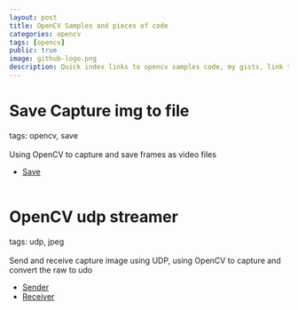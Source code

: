 ```yaml
---
layout: post
title: OpenCV Samples and pieces of code
categories: opencv
tags: [opencv]
public: true
image: github-logo.png
description: Quick index links to opencv samples code, my gists, link to other blog samples and other reminders
---
```


# Save Capture img to file
tags: opencv, save  
&nbsp;  
Using OpenCV to capture and save frames as video files
- [Save](https://gist.github.com/robobe/0f73fc396664ee5aa6dad0614fc3c781)
&nbsp;  
&nbsp;  
# OpenCV udp streamer
tags: udp, jpeg  
&nbsp;  
Send and receive capture image using UDP, using OpenCV to capture and convert the raw to udo
- [Sender](https://gist.github.com/robobe/de236a7b361830b18c0953c25febdb99)
- [Receiver](https://gist.github.com/robobe/afe2a04d5d50a63f773aad99eafaccd3)